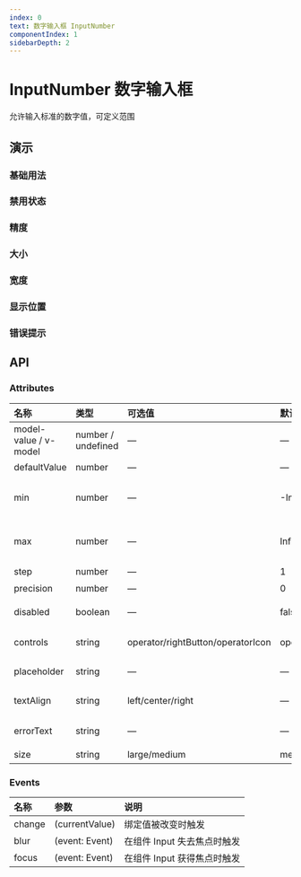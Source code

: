 ```yaml
---
index: 0
text: 数字输入框 InputNumber
componentIndex: 1
sidebarDepth: 2
---
```


# InputNumber 数字输入框

允许输入标准的数字值，可定义范围

## 演示

### 基础用法

<demo src="./test/index.vue" langue="vue"  title="Demo演示" desc="通过controls属性控制数字输入框的显示形式, controls不为rightButton时，可以通过step调整步进长度，默认为1 特别说明:rightButton需要传入对应的插槽内容才可显示"></demo>

### 禁用状态

<demo src="./test/disabled.vue" langue="vue"  title="Demo演示" desc="通过disabled属性可以禁用输入框，或者min和max显示最大最小输入值，禁用对应的操作按钮"></demo>

### 精度

<demo src="./test/precision.vue" langue="vue"  title="Demo演示" desc="通过precision可以调整数据的精度，默认精度为0"></demo>

### 大小

<demo src="./test/fix.vue" langue="vue"  title="Demo演示" desc="通过size来控制大小，默认是medium：32px">
</demo>

### 宽度

<demo src="./test/width.vue" langue="vue"  title="Demo演示" desc="通过width可以控制任意宽度的输入框，比如100%宽度">
</demo>

### 显示位置

<demo src="./test/textAlign.vue" langue="vue"  title="Demo演示" desc="通过textAlign调整数字的显示位置">
</demo>

### 错误提示

<demo src="./test/errorText.vue" langue="vue"  title="Demo演示" desc="通过errorText属性控制错误提示">
</demo>

## API

### Attributes

| 名称 | 类型 | 可选值                 | 默认值   | 说明 |
| :--- | :--- | :-------------------- | :----- | :----- |
| model-value / v-model | number / undefined   | —  |—  | 选中项绑定值|
| defaultValue|  number | —  |—  | 默认数字值|
| min | number   |  —  |-Infinity  |设置计数器允许的最小值|
| max | number   |  —  | Infinity  |设置计数器允许的最大值|
| step | number   |  —  | 1  |计数器步长|
| precision | number   |  —  |  0  |数值精度|
| disabled | boolean   |  —  |  false  |是否禁用计数器	|
| controls | string   | operator/rightButton/operatorIcon |  operator  |操作按钮的控制按钮		|
| placeholder | string   | — |  —  |输入框默认 placeholder		|
| textAlign | string   | left/center/right |  —  |数字的显示位置	|
| errorText | string   | — |  —  |错误提示文字	|
| size | string   | large/medium |  medium  |size大小	|

### Events

| 名称	 | 参数 |           说明       |
| :--- | :--- | :-------------------- | 
|change|(currentValue)|绑定值被改变时触发|
|blur|(event: Event)|在组件 Input 失去焦点时触发|
|focus|(event: Event)|在组件 Input 获得焦点时触发|
